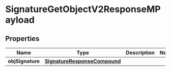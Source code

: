 
# SignatureGetObjectV2ResponseMPayload

## Properties
Name | Type | Description | Notes
------------ | ------------- | ------------- | -------------
**objSignature** | [**SignatureResponseCompound**](SignatureResponseCompound.md) |  | 



